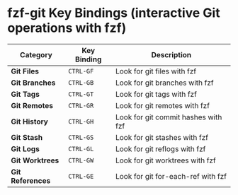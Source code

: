 # fzf-git Key Bindings (interactive Git operations with fzf)

| Category | Key Binding | Description |
|-----------|-------------|-------------|
| **Git Files** | `CTRL-GF` | Look for git files with fzf |
| **Git Branches** | `CTRL-GB` | Look for git branches with fzf |
| **Git Tags** | `CTRL-GT` | Look for git tags with fzf |
| **Git Remotes** | `CTRL-GR` | Look for git remotes with fzf |
| **Git History** | `CTRL-GH` | Look for git commit hashes with fzf |
| **Git Stash** | `CTRL-GS` | Look for git stashes with fzf |
| **Git Logs** | `CTRL-GL` | Look for git reflogs with fzf |
| **Git Worktrees** | `CTRL-GW` | Look for git worktrees with fzf |
| **Git References** | `CTRL-GE` | Look for git for-each-ref with fzf |
